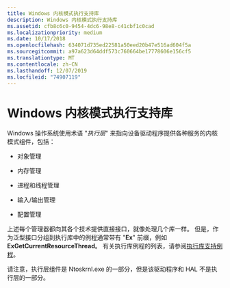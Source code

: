 ```yaml
---
title: Windows 内核模式执行支持库
description: Windows 内核模式执行支持库
ms.assetid: cfb8c6c0-9454-4dc6-98e8-c41cbf1c0cad
ms.localizationpriority: medium
ms.date: 10/17/2018
ms.openlocfilehash: 634071d735ed22581a50eed20b47e516ad604f5a
ms.sourcegitcommit: a97a623d64ddf573c760664be17778606e156cf5
ms.translationtype: MT
ms.contentlocale: zh-CN
ms.lasthandoff: 12/07/2019
ms.locfileid: "74907119"
---
```

# <a name="windows-kernel-mode-executive-support-library"></a>Windows 内核模式执行支持库


Windows 操作系统使用术语 "*执行层*" 来指向设备驱动程序提供各种服务的内核模式组件，包括：

-   对象管理

-   内存管理

-   进程和线程管理

-   输入/输出管理

-   配置管理

上述每个管理器都向其各个技术提供直接接口，就像处理几个库一样。 但是，作为泛型接口分组到执行库中的例程通常带有 "**Ex**" 前缀，例如**ExGetCurrentResourceThread**。 有关执行库例程的列表，请参阅[执行库支持例程](https://docs.microsoft.com/windows-hardware/drivers/ddi/_kernel/#executive-library-support-routines)。

请注意，执行层组件是 Ntoskrnl.exe 的一部分，但是该驱动程序和 HAL 不是执行层的一部分。

 

 




